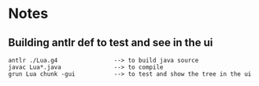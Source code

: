 # Notes
## Building antlr def to test and see in the ui
    antlr ./Lua.g4                --> to build java source
    javac Lua*.java               --> to compile
    grun Lua chunk -gui           --> to test and show the tree in the ui